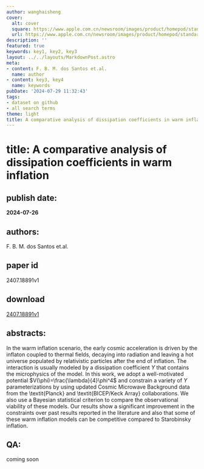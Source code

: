 ```yaml
---
author: wanghaisheng
cover:
  alt: cover
  square: https://www.apple.com.cn/newsroom/images/product/homepod/standard/Apple-HomePod-hero-230118_big.jpg.large_2x.jpg
  url: https://www.apple.com.cn/newsroom/images/product/homepod/standard/Apple-HomePod-hero-230118_big.jpg.large_2x.jpg
description: ''
featured: true
keywords: key1, key2, key3
layout: ../../layouts/MarkdownPost.astro
meta:
- content: F. B. M. dos Santos et.al.
  name: author
- content: key3, key4
  name: keywords
pubDate: '2024-07-29 11:32:43'
tags:
- dataset on github
- all search terms
theme: light
title: A comparative analysis of dissipation coefficients in warm inflation
---
```


# title: A comparative analysis of dissipation coefficients in warm inflation 
## publish date: 
**2024-07-26** 
## authors: 
  F. B. M. dos Santos et.al. 
## paper id
2407.18891v1
## download
[2407.18891v1](http://arxiv.org/abs/2407.18891v1)
## abstracts:
In the warm inflation scenario, the early cosmic acceleration is driven by the inflaton coupled to thermal fields, decaying into radiation and leaving a hot universe populated by relativistic particles after the end of inflation. The interaction is usually modeled by a dissipation coefficient $\Upsilon$ that contains the microphysics of the model. In this work, we adopt a well-motivated potential $V(\phi)=\frac{\lambda}{4}\phi^4$ and constrain a variety of $\Upsilon$ parameterizations by using updated Cosmic Microwave Background data from the \textit{Planck} and \textit{BICEP/Keck Array} collaborations. We also use a Bayesian statistical criterion to compare the observational viability of these models. Our results show a significant improvement in the constraints over past results reported in the literature and also that some of these warm inflation models can be competitive compared to Starobinsky inflation.
## QA:
coming soon
